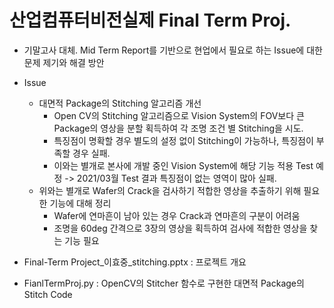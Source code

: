 # **산업컴퓨터비전실제 Final Term Proj.** 

- 기말고사 대체. Mid Term Report를 기반으로 현업에서 필요로 하는 Issue에 대한 문제 제기와 해결 방안
- Issue
  + 대면적 Package의 Stitching 알고리즘 개선
     * Open CV의 Stitching 알고리즘으로 Vision System의 FOV보다 큰 Package의 영상을 분할 획득하여 각 조명 조건 별 Stitching을 시도.
     * 특징점이 명확할 경우 별도의 설정 없이 Stitching이 가능하나, 특징점이 부족할 경우 실패.
     * 이와는 별개로 본사에 개발 중인 Vision System에 해당 기능 적용 Test 예정 -> 2021/03월 Test 결과 특징점이 없는 영역이 많아 실패. 
  + 위와는 별개로 Wafer의 Crack을 검사하기 적합한 영상을 추출하기 위해 필요한 기능에 대해 정리
     * Wafer에 연마흔이 남아 있는 경우 Crack과 연마흔의 구분이 어려움
     * 조명을 60deg 간격으로 3장의 영상을 획득하여 검사에 적합한 영상을 찾는 기능 필요
        

- Final-Term Project_이효중_stitching.pptx : 프로젝트 개요
- FianlTermProj.py : OpenCV의 Stitcher 함수로 구현한 대면적 Package의 Stitch Code

<p align="center">
  
</p>
</br>